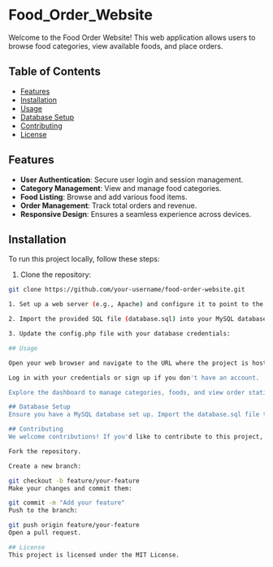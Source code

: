 # Food_Order_Website

Welcome to the Food Order Website! This web application allows users to browse food categories, view available foods, and place orders.

## Table of Contents
- [Features](#features)
- [Installation](#installation)
- [Usage](#usage)
- [Database Setup](#database-setup)
- [Contributing](#contributing)
- [License](#license)

## Features

- **User Authentication**: Secure user login and session management.
- **Category Management**: View and manage food categories.
- **Food Listing**: Browse and add various food items.
- **Order Management**: Track total orders and revenue.
- **Responsive Design**: Ensures a seamless experience across devices.

## Installation

To run this project locally, follow these steps:

1. Clone the repository:

```bash
git clone https://github.com/your-username/food-order-website.git

1. Set up a web server (e.g., Apache) and configure it to point to the project directory.

2. Import the provided SQL file (database.sql) into your MySQL database.

3. Update the config.php file with your database credentials:

## Usage

Open your web browser and navigate to the URL where the project is hosted.

Log in with your credentials or sign up if you don't have an account.

Explore the dashboard to manage categories, foods, and view order statistics.

## Database Setup
Ensure you have a MySQL database set up. Import the database.sql file to create the necessary tables.

## Contributing
We welcome contributions! If you'd like to contribute to this project, please follow these steps:

Fork the repository.

Create a new branch:

git checkout -b feature/your-feature
Make your changes and commit them:

git commit -m "Add your feature"
Push to the branch:

git push origin feature/your-feature
Open a pull request.

## License
This project is licensed under the MIT License.
